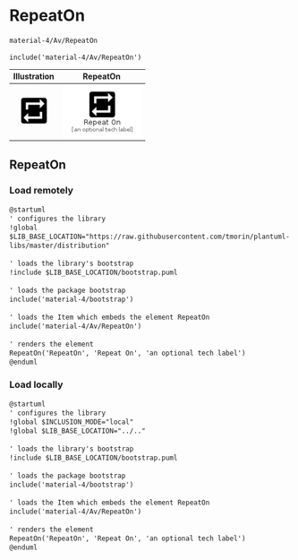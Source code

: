 # RepeatOn


```text
material-4/Av/RepeatOn
```

```text
include('material-4/Av/RepeatOn')
```



| Illustration | RepeatOn |
| :---: | :---: |
| ![illustration for Illustration](../../material-4/Av/RepeatOn.png) | ![illustration for RepeatOn](../../material-4/Av/RepeatOn.Local.png) |




## RepeatOn

### Load remotely
```plantuml
@startuml
' configures the library
!global $LIB_BASE_LOCATION="https://raw.githubusercontent.com/tmorin/plantuml-libs/master/distribution"

' loads the library's bootstrap
!include $LIB_BASE_LOCATION/bootstrap.puml

' loads the package bootstrap
include('material-4/bootstrap')

' loads the Item which embeds the element RepeatOn
include('material-4/Av/RepeatOn')

' renders the element
RepeatOn('RepeatOn', 'Repeat On', 'an optional tech label')
@enduml
```

### Load locally
```plantuml
@startuml
' configures the library
!global $INCLUSION_MODE="local"
!global $LIB_BASE_LOCATION="../.."

' loads the library's bootstrap
!include $LIB_BASE_LOCATION/bootstrap.puml

' loads the package bootstrap
include('material-4/bootstrap')

' loads the Item which embeds the element RepeatOn
include('material-4/Av/RepeatOn')

' renders the element
RepeatOn('RepeatOn', 'Repeat On', 'an optional tech label')
@enduml
```


